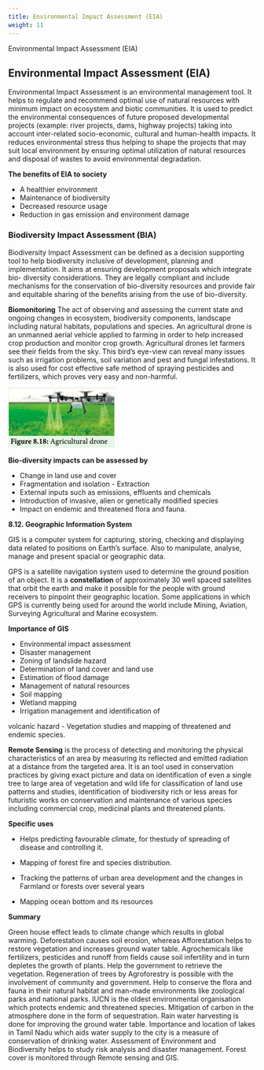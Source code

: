 ```yaml
---
title: Environmental Impact Assessment (EIA)
weight: 11
---
```


Environmental Impact Assessment (EIA)

## Environmental Impact Assessment (EIA)

Environmental Impact Assessment is an environmental management tool. It helps to regulate and recommend optimal use of natural resources with minimum impact on ecosystem and biotic communities. It is used to predict the environmental consequences of future proposed developmental projects (example: river projects, dams, highway projects) taking into account inter-related socio-economic, cultural and human-health impacts. It reduces environmental stress thus helping to shape the projects that may suit local environment by ensuring optimal utilization of natural resources and disposal of wastes to avoid environmental degradation. 

**The benefits of EIA to society** 
- A healthier environment 
- Maintenance of biodiversity 
- Decreased resource usage 
- Reduction in gas emission and environment damage

### Biodiversity Impact Assessment (BIA)

Biodiversity Impact Assessment can be defined as a decision supporting tool to help biodiversity inclusive of development, planning and implementation. It aims at ensuring development proposals which integrate bio- diversity considerations. They are legally compliant and include mechanisms for the conservation of bio-diversity resources and provide fair and equitable sharing of the benefits arising from the use of bio-diversity.

**Biomonitoring** The act of observing and assessing the current state and ongoing changes in ecosystem, biodiversity components, landscape including natural habitats, populations and species. An agricultural drone is an unmanned aerial vehicle applied to farming in order to help increased crop production and monitor crop growth. Agricultural drones let farmers see their fields from the sky. This bird’s eye-view can reveal many issues such as irrigation problems, soil variation and pest and fungal infestations. It is also used for cost effective safe method of spraying pesticides and fertilizers, which proves very easy and non-harmful.

![Figure 8.18: Agricultural drone](8.17.png "")

**Bio-diversity impacts can be assessed by** 

- Change in land use and cover 
- Fragmentation and isolation - Extraction 
- External inputs such as emissions, effluents
and chemicals 
- Introduction of invasive, alien or genetically
modified species 
- Impact on endemic and threatened flora and
fauna.

**8.12. Geographic Information System** 

GIS is a computer system for capturing, storing, checking and displaying data related to positions
on Earth’s surface. Also to manipulate, analyse, manage and present spacial or geographic data.

GPS is a satellite navigation system used to determine the ground position of an object. It is a **constellation** of approximately 30 well spaced satellites that orbit the earth and make it possible for the people with ground receivers to pinpoint their geographic location. Some applications in which GPS is currently being used for around the world include Mining, Aviation, Surveying Agricultural and Marine ecosystem. 

**Importance of GIS** 
- Environmental impact assessment 
- Disaster management 
- Zoning of landslide hazard 
- Determination of land cover and land use 
- Estimation of flood damage 
- Management of natural resources 
- Soil mapping 
- Wetland mapping 
- Irrigation management and identification of

volcanic hazard - Vegetation studies and mapping of
threatened and endemic species. 

**Remote Sensing** is the process of detecting and monitoring the physical characteristics of an area by measuring its reflected and emitted radiation at a distance from the targeted area. It is an tool used in conservation practices by giving exact picture and data on identification of even a single tree to large area of vegetation and wild life for classification of land use patterns and studies, identification of biodiversity rich or less areas for futuristic works on conservation and maintenance of various species including commercial crop, medicinal plants and threatened plants. 

**Specific uses** 
- Helps predicting favourable climate, for thestudy of spreading of disease and controlling
it.
- Mapping of forest fire and species
distribution.

- Tracking the patterns of urban area
development and the changes in Farmland
or forests over several years

- Mapping ocean bottom and its resources


**Summary** 

Green house effect leads to climate change which results in global warming. Deforestation causes soil erosion, whereas Afforestation helps to restore vegetation and increases ground water table. Agrochemicals like fertilizers, pesticides and runoff from fields cause soil infertility and in turn depletes the growth of plants. Help the government to retrieve the vegetation. Regeneration of trees by Agroforestry is possible with the involvement of community and government. Help to conserve the flora and fauna in their natural habitat and man-made environments like zoological parks and national parks. IUCN is the oldest environmental organisation which protects endemic and threatened species. Mitigation of carbon in the atmosphere done in the form of sequestration. Rain water harvesting is done for improving the ground water table. Importance and location of lakes in Tamil Nadu which aids water supply to the city is a measure of conservation of drinking water. Assessment of Environment and Biodiversity helps to study risk analysis and disaster management. Forest cover is monitored through Remote sensing and GIS.
